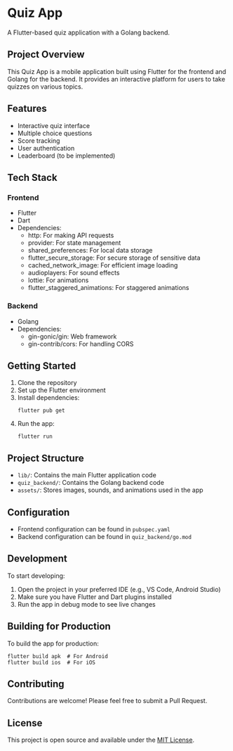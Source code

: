 # Quiz App

A Flutter-based quiz application with a Golang backend.

## Project Overview

This Quiz App is a mobile application built using Flutter for the frontend and Golang for the backend. It provides an interactive platform for users to take quizzes on various topics.

## Features

- Interactive quiz interface
- Multiple choice questions
- Score tracking
- User authentication
- Leaderboard (to be implemented)

## Tech Stack

### Frontend
- Flutter
- Dart
- Dependencies:
  - http: For making API requests
  - provider: For state management
  - shared_preferences: For local data storage
  - flutter_secure_storage: For secure storage of sensitive data
  - cached_network_image: For efficient image loading
  - audioplayers: For sound effects
  - lottie: For animations
  - flutter_staggered_animations: For staggered animations

### Backend
- Golang
- Dependencies:
  - gin-gonic/gin: Web framework
  - gin-contrib/cors: For handling CORS

## Getting Started

1. Clone the repository
2. Set up the Flutter environment
3. Install dependencies:
   ```
   flutter pub get
   ```
4. Run the app:
   ```
   flutter run
   ```

## Project Structure

- `lib/`: Contains the main Flutter application code
- `quiz_backend/`: Contains the Golang backend code
- `assets/`: Stores images, sounds, and animations used in the app

## Configuration

- Frontend configuration can be found in `pubspec.yaml`
- Backend configuration can be found in `quiz_backend/go.mod`

## Development

To start developing:

1. Open the project in your preferred IDE (e.g., VS Code, Android Studio)
2. Make sure you have Flutter and Dart plugins installed
3. Run the app in debug mode to see live changes

## Building for Production

To build the app for production:

```
flutter build apk  # For Android
flutter build ios  # For iOS
```

## Contributing

Contributions are welcome! Please feel free to submit a Pull Request.

## License

This project is open source and available under the [MIT License](LICENSE).
